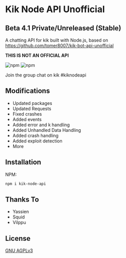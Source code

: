 # Kik Node API Unofficial

## Beta 4.1 Private/Unreleased (Stable)

A chatting API for kik built with Node.js, based on <https://github.com/tomer8007/kik-bot-api-unofficial>

**THIS IS NOT AN OFFICIAL API**

![npm](https://img.shields.io/npm/v/kik-node-api.svg?style=plastic)
![npm](https://img.shields.io/npm/dt/kik-node-api.svg?style=plastic)

Join the group chat on kik #kiknodeapi

## Modifications
   * Updated packages
   * Updated Requests
   * Fixed crashes
   * Added events
   * Added error and k handling
   * Added Unhandled Data Handling
   * Added crash handling
   * Added exploit detection
   * More

## Installation

NPM:

```bash
npm i kik-node-api
```

## Thanks To
   * Yassien
   * Squid
   * Vilppu

## License
[GNU AGPLv3](https://choosealicense.com/licenses/agpl-3.0/)
